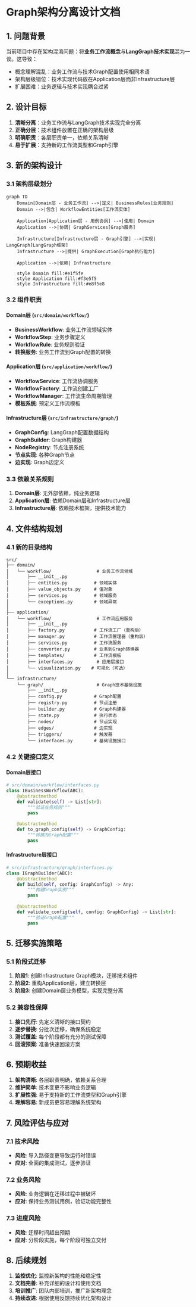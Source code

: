 # Graph架构分离设计文档

## 1. 问题背景

当前项目中存在架构混淆问题：将**业务工作流概念**与**LangGraph技术实现**混为一谈。这导致：

- 概念理解混乱：业务工作流与技术Graph配置使用相同术语
- 架构层级错位：技术实现代码放在Application层而非Infrastructure层
- 扩展困难：业务逻辑与技术实现耦合过紧

## 2. 设计目标

1. **清晰分离**：业务工作流与LangGraph技术实现完全分离
2. **正确分层**：技术组件放置在正确的架构层级
3. **明确职责**：各层职责单一，依赖关系清晰
4. **易于扩展**：支持新的工作流类型和Graph引擎

## 3. 新的架构设计

### 3.1 架构层级划分

```mermaid
graph TD
    Domain[Domain层 - 业务工作流] -->|定义| BusinessRules[业务规则]
    Domain -->|包含| WorkflowEntities[工作流实体]
    
    Application[Application层 - 用例协调] -->|使用| Domain
    Application -->|协调| GraphServices[Graph服务]
    
    Infrastructure[Infrastructure层 - Graph引擎] -->|实现| LangGraph[LangGraph框架]
    Infrastructure -->|提供| GraphExecution[Graph执行能力]
    
    Application -->|依赖| Infrastructure
    
    style Domain fill:#e1f5fe
    style Application fill:#f3e5f5
    style Infrastructure fill:#e8f5e8
```

### 3.2 组件职责

#### Domain层 (`src/domain/workflow/`)
- **BusinessWorkflow**: 业务工作流领域实体
- **WorkflowStep**: 业务步骤定义
- **WorkflowRule**: 业务规则验证
- **转换服务**: 业务工作流到Graph配置的转换

#### Application层 (`src/application/workflow/`)
- **WorkflowService**: 工作流协调服务
- **WorkflowFactory**: 工作流创建工厂
- **WorkflowManager**: 工作流生命周期管理
- **模板系统**: 预定义工作流模板

#### Infrastructure层 (`src/infrastructure/graph/`)
- **GraphConfig**: LangGraph配置数据结构
- **GraphBuilder**: Graph构建器
- **NodeRegistry**: 节点注册系统
- **节点实现**: 各种Graph节点
- **边实现**: Graph边定义

### 3.3 依赖关系规则

1. **Domain层**: 无外部依赖，纯业务逻辑
2. **Application层**: 依赖Domain层和Infrastructure层
3. **Infrastructure层**: 依赖技术框架，提供技术能力

## 4. 文件结构规划

### 4.1 新的目录结构

```
src/
├── domain/
│   └── workflow/                 # 业务工作流领域
│       ├── __init__.py
│       ├── entities.py          # 领域实体
│       ├── value_objects.py     # 值对象
│       ├── services.py          # 领域服务
│       └── exceptions.py        # 领域异常
│
├── application/
│   └── workflow/                 # 工作流应用服务
│       ├── __init__.py
│       ├── factory.py           # 工作流工厂（重构后）
│       ├── manager.py           # 工作流管理器（重构后）
│       ├── services.py          # 工作流服务
│       ├── converter.py         # 业务到Graph转换器
│       ├── templates/           # 工作流模板
│       ├── interfaces.py         # 应用层接口
│       └── visualization.py    # 可视化（可选）
│
└── infrastructure/
    └── graph/                    # Graph技术基础设施
        ├── __init__.py
        ├── config.py            # Graph配置
        ├── registry.py          # 节点注册
        ├── builder.py           # Graph构建器
        ├── state.py             # 执行状态
        ├── nodes/               # 节点实现
        ├── edges/               # 边实现
        ├── triggers/            # 触发器
        └── interfaces.py        # 基础设施接口
```

### 4.2 关键接口定义

#### Domain层接口
```python
# src/domain/workflow/interfaces.py
class IBusinessWorkflow(ABC):
    @abstractmethod
    def validate(self) -> List[str]:
        """验证业务规则"""
        pass
        
    @abstractmethod
    def to_graph_config(self) -> GraphConfig:
        """转换为Graph配置"""
        pass
```

#### Infrastructure层接口
```python
# src/infrastructure/graph/interfaces.py
class IGraphBuilder(ABC):
    @abstractmethod
    def build(self, config: GraphConfig) -> Any:
        """构建Graph实例"""
        pass
        
    @abstractmethod
    def validate_config(self, config: GraphConfig) -> List[str]:
        """验证Graph配置"""
        pass
```

## 5. 迁移实施策略

### 5.1 阶段式迁移

1. **阶段1**: 创建Infrastructure Graph模块，迁移技术组件
2. **阶段2**: 重构Application层，建立转换层
3. **阶段3**: 创建Domain层业务模型，实现完整分离

### 5.2 兼容性保障

1. **接口先行**: 先定义清晰的接口契约
2. **逐步替换**: 分批次迁移，确保系统稳定
3. **测试覆盖**: 每个阶段都有充分的测试保障
4. **回滚预案**: 准备快速回滚方案

## 6. 预期收益

1. **架构清晰**: 各层职责明确，依赖关系合理
2. **维护简单**: 技术变更不影响业务逻辑
3. **扩展性强**: 易于支持新的工作流类型和Graph引擎
4. **理解容易**: 新成员更容易理解系统架构

## 7. 风险评估与应对

### 7.1 技术风险
- **风险**: 导入路径变更导致运行时错误
- **应对**: 全面的集成测试，逐步验证

### 7.2 业务风险
- **风险**: 业务逻辑在迁移过程中被破坏
- **应对**: 保持业务测试用例，验证功能完整性

### 7.3 进度风险
- **风险**: 迁移时间超出预期
- **应对**: 分阶段实施，每个阶段可独立交付

## 8. 后续规划

1. **监控优化**: 监控新架构的性能和稳定性
2. **文档完善**: 补充详细的设计和使用文档
3. **培训推广**: 团队内部培训，推广新架构理念
4. **持续改进**: 根据使用反馈持续优化架构设计